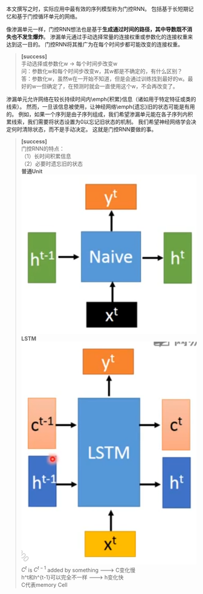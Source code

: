 本文撰写之时，实际应用中最有效的序列模型称为门控RNN。
包括基于长短期记忆和基于门控循环单元的网络。

像渗漏单元一样，门控RNN想法也是基于**生成通过时间的路径，其中导数既不消失也不发生爆炸**。
渗漏单元通过手动选择常量的连接权重或参数化的连接权重来达到这一目的。
门控RNN将其推广为在每个时间步都可能改变的连接权重。
> **[success]**  
> 手动选择或参数化w -> 每个时间步改变w  
> 问：参数化w和每个时间步改变w，其w都是不确定的，有什么区别？  
> 答：参数化w，虽然w在一开始不知道，但是会通过训练找到最好的w。最好的w一但确定了，在预测时就会一直使用这个w，不会再改变了。  

渗漏单元允许网络在较长持续时间内\emph{积累}信息（诸如用于特定特征或类的线索）。
然而，一旦该信息被使用，让神经网络\emph{遗忘}旧的状态可能是有用的。
例如，如果一个序列是由子序列组成，我们希望渗漏单元能在各子序列内积累线索，我们需要将状态设置为0以忘记旧状态的机制。
我们希望神经网络学会决定何时清除状态，而不是手动决定。
这就是门控RNN要做的事。  
> **[success]**  
> 门控RNN的特点：  
> （1）长时间积累信息  
> （2）必要时遗忘旧的状态  
> **普通Unit**  
> ![](/assets/images/Chapter10/15.png)  
> **LSTM**  
> ![](/assets/images/Chapter10/16.png)  
$C^t$ is $C^{t-1}$ added by something ---> C变化慢  
h^t和h^{t-1}可以完全不一样 ---> h变化快  
C代表memory Cell  





